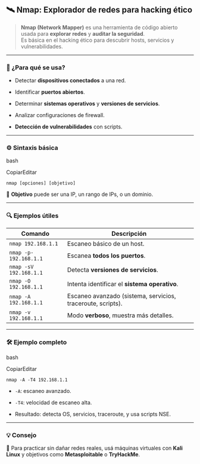 
## 🛰️ Nmap: Explorador de redes para hacking ético

> **Nmap (Network Mapper)** es una herramienta de código abierto usada para **explorar redes** y **auditar la seguridad**.  
> Es básica en el hacking ético para descubrir hosts, servicios y vulnerabilidades.

---

### 🧩 ¿Para qué se usa?

- Detectar **dispositivos conectados** a una red.
    
- Identificar **puertos abiertos**.
    
- Determinar **sistemas operativos** y **versiones de servicios**.
    
- Analizar configuraciones de firewall.
    
- **Detección de vulnerabilidades** con scripts.
    

---

### ⚙️ Sintaxis básica

bash

CopiarEditar

`nmap [opciones] [objetivo]`

🔹 **Objetivo** puede ser una IP, un rango de IPs, o un dominio.

---

### 🔍 Ejemplos útiles

|Comando|Descripción|
|---|---|
|`nmap 192.168.1.1`|Escaneo básico de un host.|
|`nmap -p- 192.168.1.1`|Escanea **todos los puertos**.|
|`nmap -sV 192.168.1.1`|Detecta **versiones de servicios**.|
|`nmap -O 192.168.1.1`|Intenta identificar el **sistema operativo**.|
|`nmap -A 192.168.1.1`|Escaneo avanzado (sistema, servicios, traceroute, scripts).|
|`nmap -v 192.168.1.1`|Modo **verboso**, muestra más detalles.|

---

### 🛠️ Ejemplo completo

bash

CopiarEditar

`nmap -A -T4 192.168.1.1`

- `-A`: escaneo avanzado.
    
- `-T4`: velocidad de escaneo alta.
    
- Resultado: detecta OS, servicios, traceroute, y usa scripts NSE.
    

---

### 💡 Consejo

📌 Para practicar sin dañar redes reales, usá máquinas virtuales con **Kali Linux** y objetivos como **Metasploitable** o **TryHackMe**.